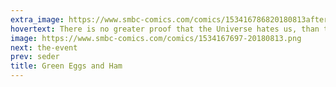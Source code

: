 ```yaml
---
extra_image: https://www.smbc-comics.com/comics/153416786820180813after.png
hovertext: There is no greater proof that the Universe hates us, than that a bug named after Texas can cause beef allergies.
image: https://www.smbc-comics.com/comics/1534167697-20180813.png
next: the-event
prev: seder
title: Green Eggs and Ham
---
```

